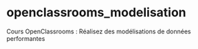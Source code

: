 # openclassrooms_modelisation
Cours OpenClassrooms : Réalisez des modélisations de données performantes
